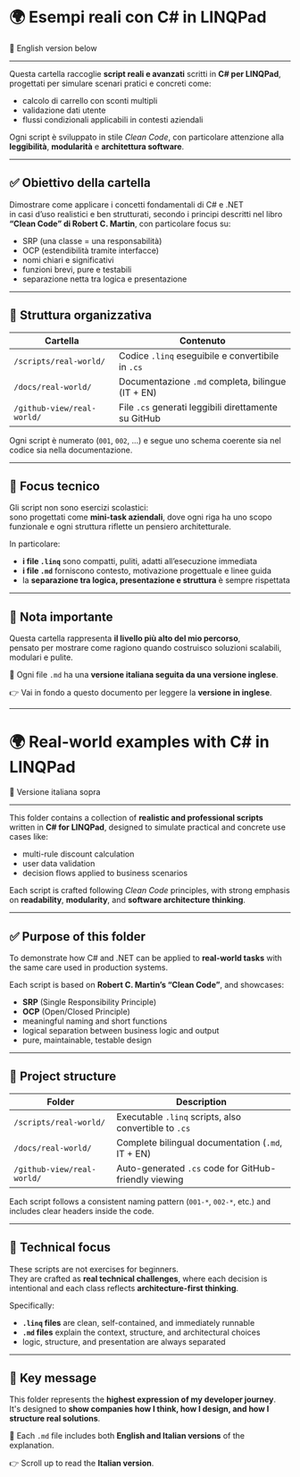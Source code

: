 # 🌍 Esempi reali con C# in LINQPad  
🔽 English version below

---

Questa cartella raccoglie **script reali e avanzati** scritti in **C# per LINQPad**, progettati per simulare scenari pratici e concreti come:

- calcolo di carrello con sconti multipli
- validazione dati utente
- flussi condizionali applicabili in contesti aziendali

Ogni script è sviluppato in stile *Clean Code*, con particolare attenzione alla **leggibilità**, **modularità** e **architettura software**.

---

## ✅ Obiettivo della cartella

Dimostrare come applicare i concetti fondamentali di C# e .NET  
in casi d’uso realistici e ben strutturati, secondo i principi descritti nel libro  
**“Clean Code” di Robert C. Martin**, con particolare focus su:

- SRP (una classe = una responsabilità)
- OCP (estendibilità tramite interfacce)
- nomi chiari e significativi
- funzioni brevi, pure e testabili
- separazione netta tra logica e presentazione

---

## 📂 Struttura organizzativa

| Cartella                   | Contenuto                                                    |
|----------------------------|--------------------------------------------------------------|
| `/scripts/real-world/`     | Codice `.linq` eseguibile e convertibile in `.cs`            |
| `/docs/real-world/`        | Documentazione `.md` completa, bilingue (IT + EN)            |
| `/github-view/real-world/` | File `.cs` generati leggibili direttamente su GitHub         |

Ogni script è numerato (`001`, `002`, ...) e segue uno schema coerente sia nel codice sia nella documentazione.

---

## 🧠 Focus tecnico

Gli script non sono esercizi scolastici:  
sono progettati come **mini-task aziendali**, dove ogni riga ha uno scopo funzionale e ogni struttura riflette un pensiero architetturale.

In particolare:

- **i file `.linq`** sono compatti, puliti, adatti all’esecuzione immediata
- **i file `.md`** forniscono contesto, motivazione progettuale e linee guida
- la **separazione tra logica, presentazione e struttura** è sempre rispettata

---

## 📌 Nota importante

Questa cartella rappresenta **il livello più alto del mio percorso**,  
pensato per mostrare come ragiono quando costruisco soluzioni scalabili, modulari e pulite.

📄 Ogni file `.md` ha una **versione italiana seguita da una versione inglese**.

👉 Vai in fondo a questo documento per leggere la **versione in inglese**.

---

# 🌍 Real-world examples with C# in LINQPad  
🔼 Versione italiana sopra

---

This folder contains a collection of **realistic and professional scripts** written in **C# for LINQPad**, designed to simulate practical and concrete use cases like:

- multi-rule discount calculation
- user data validation
- decision flows applied to business scenarios

Each script is crafted following *Clean Code* principles, with strong emphasis on **readability**, **modularity**, and **software architecture thinking**.

---

## ✅ Purpose of this folder

To demonstrate how C# and .NET can be applied to **real-world tasks** with the same care used in production systems.

Each script is based on **Robert C. Martin’s “Clean Code”**, and showcases:

- **SRP** (Single Responsibility Principle)
- **OCP** (Open/Closed Principle)
- meaningful naming and short functions
- logical separation between business logic and output
- pure, maintainable, testable design

---

## 📂 Project structure

| Folder                    | Description                                                  |
|---------------------------|--------------------------------------------------------------|
| `/scripts/real-world/`     | Executable `.linq` scripts, also convertible to `.cs`         |
| `/docs/real-world/`        | Complete bilingual documentation (`.md`, IT + EN)             |
| `/github-view/real-world/` | Auto-generated `.cs` code for GitHub-friendly viewing         |

Each script follows a consistent naming pattern (`001-*`, `002-*`, etc.) and includes clear headers inside the code.

---

## 🧠 Technical focus

These scripts are not exercises for beginners.  
They are crafted as **real technical challenges**, where each decision is intentional and each class reflects **architecture-first thinking**.

Specifically:

- **`.linq` files** are clean, self-contained, and immediately runnable
- **`.md` files** explain the context, structure, and architectural choices
- logic, structure, and presentation are always separated

---

## 📌 Key message

This folder represents the **highest expression of my developer journey**.  
It's designed to **show companies how I think, how I design, and how I structure real solutions**.

📄 Each `.md` file includes both **English and Italian versions** of the explanation.

👉 Scroll up to read the **Italian version**.
